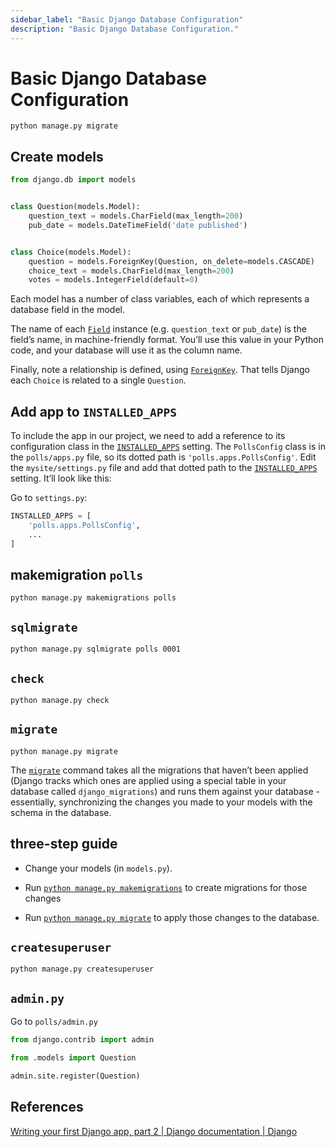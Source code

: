 ```yaml
---
sidebar_label: "Basic Django Database Configuration"
description: "Basic Django Database Configuration."
---
```


# Basic Django Database Configuration

```
python manage.py migrate
```

## Create models

```py
from django.db import models


class Question(models.Model):
    question_text = models.CharField(max_length=200)
    pub_date = models.DateTimeField('date published')


class Choice(models.Model):
    question = models.ForeignKey(Question, on_delete=models.CASCADE)
    choice_text = models.CharField(max_length=200)
    votes = models.IntegerField(default=0)
```

Each model has a number of class variables, each of which represents a database field in the model.

The name of each [`Field`](https://docs.djangoproject.com/en/3.2/ref/models/fields/#django.db.models.Field "django.db.models.Field") instance (e.g. `question_text` or `pub_date`) is the field’s name, in machine-friendly format. You’ll use this value in your Python code, and your database will use it as the column name.

Finally, note a relationship is defined, using [`ForeignKey`](https://docs.djangoproject.com/en/3.2/ref/models/fields/#django.db.models.ForeignKey "django.db.models.ForeignKey"). That tells Django each `Choice` is related to a single `Question`.

## Add app to `INSTALLED_APPS`

To include the app in our project, we need to add a reference to its configuration class in the [`INSTALLED_APPS`](https://docs.djangoproject.com/en/3.2/ref/settings/#std:setting-INSTALLED_APPS) setting. The `PollsConfig` class is in the `polls/apps.py` file, so its dotted path is `'polls.apps.PollsConfig'`. Edit the `mysite/settings.py` file and add that dotted path to the [`INSTALLED_APPS`](https://docs.djangoproject.com/en/3.2/ref/settings/#std:setting-INSTALLED_APPS) setting. It’ll look like this:

Go to `settings.py`:

```py
INSTALLED_APPS = [
    'polls.apps.PollsConfig',
    ...
]
```

## makemigration `polls`

```
python manage.py makemigrations polls
```

## `sqlmigrate`

```
python manage.py sqlmigrate polls 0001
```

## `check`

```
python manage.py check
```

## `migrate`

```
python manage.py migrate
```

The [`migrate`](https://docs.djangoproject.com/en/3.2/ref/django-admin/#django-admin-migrate) command takes all the migrations that haven’t been applied (Django tracks which ones are applied using a special table in your database called `django_migrations`) and runs them against your database - essentially, synchronizing the changes you made to your models with the schema in the database.

## three-step guide

- Change your models (in `models.py`).

- Run [`python manage.py makemigrations`](https://docs.djangoproject.com/en/3.2/ref/django-admin/#django-admin-makemigrations) to create migrations for those changes

- Run [`python manage.py migrate`](https://docs.djangoproject.com/en/3.2/ref/django-admin/#django-admin-migrate) to apply those changes to the database.

## `createsuperuser`

```
python manage.py createsuperuser
```

## `admin.py`

Go to `polls/admin.py`

```py
from django.contrib import admin

from .models import Question

admin.site.register(Question)
```

## References

[Writing your first Django app, part 2 | Django documentation | Django](https://docs.djangoproject.com/en/3.2/intro/tutorial02/)